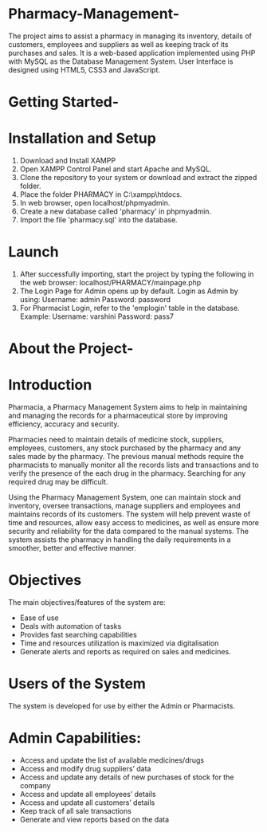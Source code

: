 # Pharmacy-Management-
The project aims to assist a pharmacy in managing its inventory, details of customers, employees and suppliers as well as keeping track of its purchases and sales. It is a web-based application implemented using PHP with MySQL as the Database Management System. User Interface is designed using HTML5, CSS3 and JavaScript.

# Getting Started-
# Installation and Setup
1. Download and Install XAMPP
2. Open XAMPP Control Panel and start Apache and MySQL.
3. Clone the repository to your system or download and extract the zipped folder.
4. Place the folder PHARMACY in C:\xampp\htdocs.
5. In web browser, open localhost/phpmyadmin.
6. Create a new database called 'pharmacy' in phpmyadmin.
7. Import the file 'pharmacy.sql' into the database.

# Launch
1. After successfully importing, start the project by typing the following in the web browser: localhost/PHARMACY/mainpage.php
2. The Login Page for Admin opens up by default. Login as Admin by using:
Username: admin
Password: password   
3. For Pharmacist Login, refer to the 'emplogin' table in the database. Example:
Username: varshini
Password: pass7

# About the Project-
# Introduction
Pharmacia, a Pharmacy Management System aims to help in maintaining and managing the records for a pharmaceutical store by improving efficiency, accuracy and security.

Pharmacies need to maintain details of medicine stock, suppliers, employees, customers, any stock purchased by the pharmacy and any sales made by the pharmacy. The previous manual methods require the pharmacists to manually monitor all the records lists and transactions and to verify the presence of the each drug in the pharmacy. Searching for any required drug may be difficult.

Using the Pharmacy Management System, one can maintain stock and inventory, oversee transactions, manage suppliers and employees and maintains records of its customers. The system will help prevent waste of time and resources, allow easy access to medicines, as well as ensure more security and reliability for the data compared to the manual systems. The system assists the pharmacy in handling the daily requirements in a smoother, better and effective manner.

# Objectives
The main objectives/features of the system are:

* Ease of use
* Deals with automation of tasks
* Provides fast searching capabilities
* Time and resources utilization is maximized via digitalisation
* Generate alerts and reports as required on sales and medicines.

# Users of the System
The system is developed for use by either the Admin or Pharmacists.

# Admin Capabilities:
* Access and update the list of available medicines/drugs
* Access and modify drug suppliers’ data
* Access and update any details of new purchases of stock for the company
* Access and update all employees’ details
* Access and update all customers’ details
* Keep track of all sale transactions
* Generate and view reports based on the data
